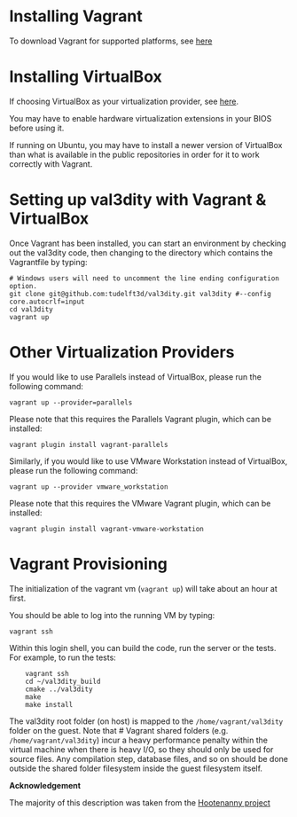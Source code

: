 # Installing Vagrant

To download Vagrant for supported platforms, see [here](https://www.vagrantup.com/downloads.html)

# Installing VirtualBox

If choosing VirtualBox as your virtualization provider, see [here](https://www.virtualbox.org/wiki/Downloads).

You may have to enable hardware virtualization extensions in your BIOS before using it.

If running on Ubuntu, you may have to install a newer version of VirtualBox than what is available in the public repositories in order for it to work correctly with Vagrant.

# Setting up val3dity with Vagrant & VirtualBox
Once Vagrant has been installed, you can start an environment by checking out the val3dity code, then changing to the directory which contains the Vagrantfile by typing:

    # Windows users will need to uncomment the line ending configuration option.
    git clone git@github.com:tudelft3d/val3dity.git val3dity #--config core.autocrlf=input
    cd val3dity
    vagrant up

# Other Virtualization Providers

If you would like to use Parallels instead of VirtualBox, please run the following command:
```
vagrant up --provider=parallels
```
Please note that this requires the Parallels Vagrant plugin, which can be installed:
```
vagrant plugin install vagrant-parallels
```

Similarly, if you would like to use VMware Workstation instead of VirtualBox, please run the following command:
```
vagrant up --provider vmware_workstation
```
Please note that this requires the VMware Vagrant plugin, which can be installed:
```
vagrant plugin install vagrant-vmware-workstation
```

# Vagrant Provisioning

The initialization of the vagrant vm (`vagrant up`) will take about an hour at first.

You should be able to log into the running VM by typing:

    vagrant ssh

Within this login shell, you can build the code, run the server or the tests. For example, to run the tests:

```
    vagrant ssh
    cd ~/val3dity_build
    cmake ../val3dity
    make
    make install
```

The val3dity root folder (on host) is mapped to the `/home/vagrant/val3dity` folder on the guest. Note that # Vagrant shared folders (e.g. `/home/vagrant/val3dity`) incur a heavy performance penalty within the virtual machine when there is heavy I/O, so they should only be used for source files. Any compilation step, database files, and so on should be done outside the shared folder filesystem inside the guest filesystem itself.

**Acknowledgement**

The majority of this description was taken from the [Hootenanny project](https://github.com/ngageoint/hootenanny/blob/master/VAGRANT.md)
